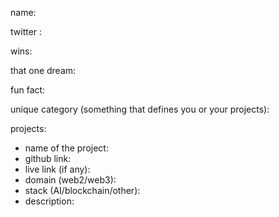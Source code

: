 name:

twitter :

wins:

that one dream:

fun fact:

unique category (something that defines you or your projects):

projects:
  - name of the project:
  - github link:
  - live link (if any):
  - domain (web2/web3):
  - stack (AI/blockchain/other):
  - description:
